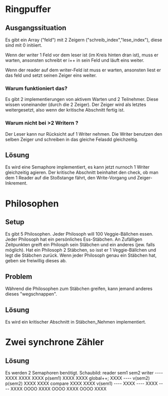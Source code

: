 # Ringpuffer

## Ausgangssituation

 Es gibt ein Array ("feld") mit 2 Zeigern ("schreib_index","lese_index"), diese sind mit 0 initiiert.

 Wenn der writer 1 Feld vor dem leser ist (im Kreis hinten dran ist), muss er warten,
 ansonsten schreibt er i++ in sein Feld und läuft eins weiter.
 
 Wenn der reader auf dem writer-Feld ist muss er warten,
 ansonsten liest er das feld und setzt seinen Zeiger eins weiter.

### Warum funktioniert das?

 Es gibt 2 implementierungen von aktivem Warten und 2 Teilnehmer. Diese wissen voneinander (durch die 2 Zeiger).
 Der Zeiger wird als letztes weitergesetzt, also wenn der kritische Abschnitt fertig ist.

### Warum nicht bei >2 Writern ?
 
 Der Leser kann nur Rücksicht auf 1 Writer nehmen.
 Die Writer benutzen den selben Zeiger und schreiben in das gleiche Felasdd gleichzeitig.
  
## Lösung
 
 Es wird eine Semaphore implementiert, es kann jetzt nurnoch 1 Writer gleichzeitig agieren.
 Der kritische Abschnitt beinhaltet den check, ob man dem 1 Reader auf die Stoßstange fährt, den Write-Vorgang und Zeiger-Inkrement.

# Philosophen
 
 ## Setup
  Es gibt 5 Philosophen.
  Jeder Philosoph will 100 Veggie-Bällchen essen.
  Jeder Philosoph hat ein persönliches Ess-Stäbchen.
  An Zufälligen Zeitpunkten greift ein Philosph sein Stäbchen und ein anderes (jew. falls möglich).
  Hat ein Philosoph 2 Stäbchen, so isst er 1 Veggie-Bällchen und legt die Stäbchen zurück.
  Wenn jeder Philosoph genau ein Stäbchen hat, geben sie freiwillig dieses ab.

 ## Problem
  Während die Philosophen zum Stäbchen greifen, kann jemand anderes dieses "wegschnappen".

 ## Lösung
  Es wird ein kritischer Abschnitt in Stäbchen_Nehmen implementiert.

# Zwei synchrone Zähler

 ## Lösung
  Es werden 2 Semaphoren benötigt.
  Schaubild:
              reader sem1 sem2 writer
                     ---- XXXX
                     XXXX XXXX p(sem1)
                     XXXX XXXX global++;
                     XXXX ---- v(sem2)
             p(sem2) XXXX XXXX
             compare XXXX XXXX
             v(sem1) ---- XXXX
                     ---- XXXX
                     ---- XXXX
                     OOOO XXXX
                     OOOO XXXX
                     OOOO XXXX


